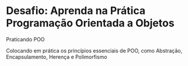 <h1> Desafio: Aprenda na Prática Programação Orientada a Objetos</h1>

<p>Praticando POO</p>
<p>Colocando em prática os princípios essenciais de POO, como Abstração, Encapsulamento, Herença e Polimorfismo</p>